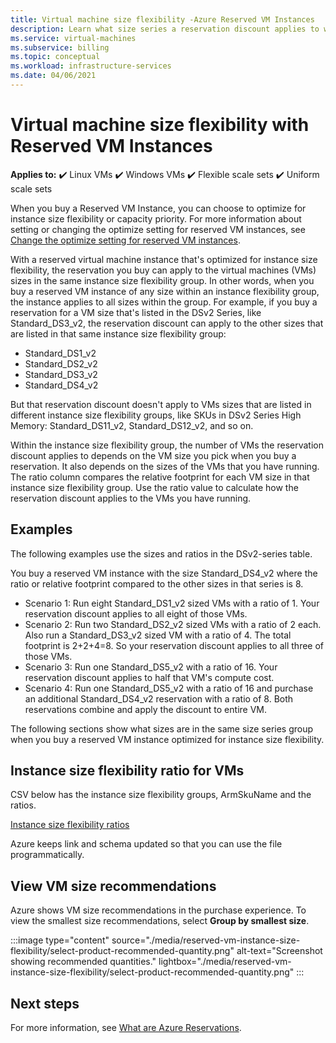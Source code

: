 ```yaml
---
title: Virtual machine size flexibility -Azure Reserved VM Instances 
description: Learn what size series a reservation discount applies to when you by a reserved VM instance.
ms.service: virtual-machines
ms.subservice: billing
ms.topic: conceptual
ms.workload: infrastructure-services
ms.date: 04/06/2021
---
```


# Virtual machine size flexibility with Reserved VM Instances

**Applies to:** :heavy_check_mark: Linux VMs :heavy_check_mark: Windows VMs :heavy_check_mark: Flexible scale sets :heavy_check_mark: Uniform scale sets

When you buy a Reserved VM Instance, you can choose to optimize for instance size flexibility or capacity priority. For more information about setting or changing the optimize setting for reserved VM instances, see [Change the optimize setting for reserved VM instances](../cost-management-billing/reservations/manage-reserved-vm-instance.md#change-optimize-setting-for-reserved-vm-instances).

With a reserved virtual machine instance that's optimized for instance size flexibility, the reservation you buy can apply to the virtual machines (VMs) sizes in the same instance size flexibility group. In other words, when you buy a reserved VM instance of any size within an instance flexibility group, the instance applies to all sizes within the group. For example, if you buy a reservation for a VM size that's listed in the DSv2 Series, like Standard_DS3_v2, the reservation discount can apply to the other sizes that are listed in that same instance size flexibility group:

- Standard_DS1_v2
- Standard_DS2_v2
- Standard_DS3_v2
- Standard_DS4_v2

But that reservation discount doesn't apply to VMs sizes that are listed in different instance size flexibility groups, like SKUs in DSv2 Series High Memory: Standard_DS11_v2, Standard_DS12_v2, and so on.

Within the instance size flexibility group, the number of VMs the reservation discount applies to depends on the VM size you pick when you buy a reservation. It also depends on the sizes of the VMs that you have running. The ratio column compares the relative footprint for each VM size in that instance size flexibility group. Use the ratio value to calculate how the reservation discount applies to the VMs you have running.

## Examples

The following examples use the sizes and ratios in the DSv2-series table.

You buy a reserved VM instance with the size Standard_DS4_v2 where the ratio or relative footprint compared to the other sizes in that series is 8.

- Scenario 1: Run eight Standard_DS1_v2 sized VMs with a ratio of 1. Your reservation discount applies to all eight of those VMs.
- Scenario 2: Run two Standard_DS2_v2 sized VMs with a ratio of 2 each. Also run a Standard_DS3_v2 sized VM with a ratio of 4. The total footprint is 2+2+4=8. So your reservation discount applies to all three of those VMs.
- Scenario 3: Run one Standard_DS5_v2 with a ratio of 16. Your reservation discount applies to half that VM's compute cost.
- Scenario 4: Run one Standard_DS5_v2 with a ratio of 16 and purchase an additional Standard_DS4_v2 reservation with a ratio of 8. Both reservations combine and apply the discount to entire VM.

The following sections show what sizes are in the same size series group when you buy a reserved VM instance optimized for instance size flexibility.

## Instance size flexibility ratio for VMs 

CSV below has the instance size flexibility groups, ArmSkuName and the ratios.  

[Instance size flexibility ratios](https://aka.ms/isf)

Azure keeps link and schema updated so that you can use the file programmatically.

## View VM size recommendations

Azure shows VM size recommendations in the purchase experience. To view the smallest size recommendations, select **Group by smallest size**.

:::image type="content" source="./media/reserved-vm-instance-size-flexibility/select-product-recommended-quantity.png" alt-text="Screenshot showing recommended quantities." lightbox="./media/reserved-vm-instance-size-flexibility/select-product-recommended-quantity.png" :::

## Next steps

For more information, see [What are Azure Reservations](../cost-management-billing/reservations/save-compute-costs-reservations.md).
